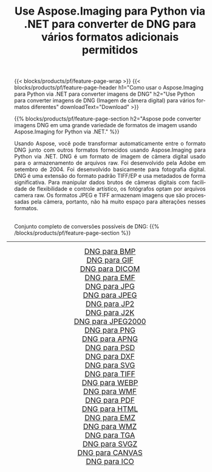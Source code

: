 ﻿---
title: Use Aspose.Imaging para Python via .NET para converter de DNG para vários formatos adicionais permitidos 
weight: 3920
url: /pt/python-net/conversion/from/dng/ 
lang: pt
langdirlevel: 2
locales: zh-hans,ja,it,ru,de,es,fr,nl,id,lt,pl,pt,vi,tr,ko,zh-hant,ar,hi,th,sv,cs,uk,he
description: Você pode transformar rapidamente de DNG(Imagem de câmera digital) em vários formatos usando Aspose.Imaging para Python via .NET.
---

{{< blocks/products/pf/feature-page-wrap >}}
{{< blocks/products/pf/feature-page-header h1="Como usar o Aspose.Imaging para Python via .NET para converter imagens de DNG" h2="Use Python para converter imagens de DNG (Imagem de câmera digital) para vários formatos diferentes" downloadText="Download" >}}


{{% blocks/products/pf/feature-page-section  h2="Aspose pode converter imagens DNG em uma grande variedade de formatos de imagem usando Aspose.Imaging for Python via .NET." %}}
<p align=justify>Usando Aspose, você pode transformar automaticamente entre o formato DNG junto com outros formatos fornecidos usando Aspose.Imaging para Python via .NET. DNG é um formato de imagem de câmera digital usado para o armazenamento de arquivos raw. Foi desenvolvido pela Adobe em setembro de 2004. Foi desenvolvido basicamente para fotografia digital. DNG é uma extensão do formato padrão TIFF/EP e usa metadados de forma significativa. Para manipular dados brutos de câmeras digitais com facilidade de flexibilidade e controle artístico, os fotógrafos optam por arquivos camera raw. Os formatos JPEG e TIFF armazenam imagens que são processadas pela câmera, portanto, não há muito espaço para alterações nesses formatos.</p>
<br/>
Conjunto completo de conversões possíveis de DNG:
{{% /blocks/products/pf/feature-page-section %}}
<div class="container-fluid productfamilypage bg-gray">
    <div class="convertypes bg-gray agp-content section">
        <div class="container">
		<hr style="margin-left:-20px;"/>
		<div class="row other-converters" style="gap: 10px;font-size: 19px;text-align:center;">
		    <div class='col-md-2 other-converter remove-lp remove-rp'><a href="/imaging/pt/python-net/conversion/dng-to-bmp/" style="padding:15px;">DNG para BMP</a></div><div class='col-md-2 other-converter remove-lp remove-rp'><a href="/imaging/pt/python-net/conversion/dng-to-gif/" style="padding:15px;">DNG para GIF</a></div><div class='col-md-2 other-converter remove-lp remove-rp'><a href="/imaging/pt/python-net/conversion/dng-to-dicom/" style="padding:15px;">DNG para DICOM</a></div><div class='col-md-2 other-converter remove-lp remove-rp'><a href="/imaging/pt/python-net/conversion/dng-to-emf/" style="padding:15px;">DNG para EMF</a></div><div class='col-md-2 other-converter remove-lp remove-rp'><a href="/imaging/pt/python-net/conversion/dng-to-jpg/" style="padding:15px;">DNG para JPG</a></div><div class='col-md-2 other-converter remove-lp remove-rp'><a href="/imaging/pt/python-net/conversion/dng-to-jpeg/" style="padding:15px;">DNG para JPEG</a></div><div class='col-md-2 other-converter remove-lp remove-rp'><a href="/imaging/pt/python-net/conversion/dng-to-jp2/" style="padding:15px;">DNG para JP2</a></div><div class='col-md-2 other-converter remove-lp remove-rp'><a href="/imaging/pt/python-net/conversion/dng-to-j2k/" style="padding:15px;">DNG para J2K</a></div><div class='col-md-2 other-converter remove-lp remove-rp'><a href="/imaging/pt/python-net/conversion/dng-to-jpeg2000/" style="padding:15px;">DNG para JPEG2000</a></div><div class='col-md-2 other-converter remove-lp remove-rp'><a href="/imaging/pt/python-net/conversion/dng-to-png/" style="padding:15px;">DNG para PNG</a></div><div class='col-md-2 other-converter remove-lp remove-rp'><a href="/imaging/pt/python-net/conversion/dng-to-apng/" style="padding:15px;">DNG para APNG</a></div><div class='col-md-2 other-converter remove-lp remove-rp'><a href="/imaging/pt/python-net/conversion/dng-to-psd/" style="padding:15px;">DNG para PSD</a></div><div class='col-md-2 other-converter remove-lp remove-rp'><a href="/imaging/pt/python-net/conversion/dng-to-dxf/" style="padding:15px;">DNG para DXF</a></div><div class='col-md-2 other-converter remove-lp remove-rp'><a href="/imaging/pt/python-net/conversion/dng-to-svg/" style="padding:15px;">DNG para SVG</a></div><div class='col-md-2 other-converter remove-lp remove-rp'><a href="/imaging/pt/python-net/conversion/dng-to-tiff/" style="padding:15px;">DNG para TIFF</a></div><div class='col-md-2 other-converter remove-lp remove-rp'><a href="/imaging/pt/python-net/conversion/dng-to-webp/" style="padding:15px;">DNG para WEBP</a></div><div class='col-md-2 other-converter remove-lp remove-rp'><a href="/imaging/pt/python-net/conversion/dng-to-wmf/" style="padding:15px;">DNG para WMF</a></div><div class='col-md-2 other-converter remove-lp remove-rp'><a href="/imaging/pt/python-net/conversion/dng-to-pdf/" style="padding:15px;">DNG para PDF</a></div><div class='col-md-2 other-converter remove-lp remove-rp'><a href="/imaging/pt/python-net/conversion/dng-to-html/" style="padding:15px;">DNG para HTML</a></div><div class='col-md-2 other-converter remove-lp remove-rp'><a href="/imaging/pt/python-net/conversion/dng-to-emz/" style="padding:15px;">DNG para EMZ</a></div><div class='col-md-2 other-converter remove-lp remove-rp'><a href="/imaging/pt/python-net/conversion/dng-to-wmz/" style="padding:15px;">DNG para WMZ</a></div><div class='col-md-2 other-converter remove-lp remove-rp'><a href="/imaging/pt/python-net/conversion/dng-to-tga/" style="padding:15px;">DNG para TGA</a></div><div class='col-md-2 other-converter remove-lp remove-rp'><a href="/imaging/pt/python-net/conversion/dng-to-svgz/" style="padding:15px;">DNG para SVGZ</a></div><div class='col-md-2 other-converter remove-lp remove-rp'><a href="/imaging/pt/python-net/conversion/dng-to-canvas/" style="padding:15px;">DNG para CANVAS</a></div><div class='col-md-2 other-converter remove-lp remove-rp'><a href="/imaging/pt/python-net/conversion/dng-to-ico/" style="padding:15px;">DNG para ICO</a></div>
                </div>
        </div>
    </div>
</div>
<br/>

